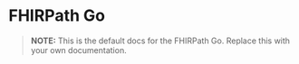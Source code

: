 # FHIRPath Go

> **NOTE:** This is the default docs for the FHIRPath Go.
> Replace this with your own documentation.
